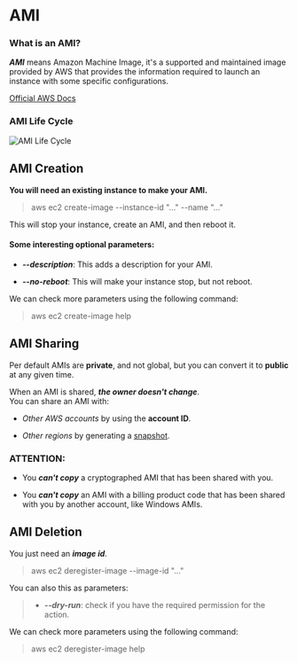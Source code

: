 # AMI
### What is an AMI?

***AMI*** means Amazon Machine Image, it's a supported and maintained image provided by AWS that provides the information required to launch an instance with some specific configurations.

[Official AWS Docs](https://docs.aws.amazon.com/AWSEC2/latest/UserGuide/AMIs.html)

### AMI Life Cycle

![AMI Life Cycle](https://docs.aws.amazon.com/images/AWSEC2/latest/UserGuide/images/ami_lifecycle.png)

## AMI Creation
**You will need an existing instance to make your AMI.**

> aws ec2 create-image --instance-id "..." --name "..."

This will stop your instance, create an AMI, and then reboot it.

#### Some interesting optional parameters:
- ***--description***: This adds a description for your AMI.

- ***--no-reboot***: This will make your instance stop, but not reboot.

We can check more parameters using the following command:

> aws ec2 create-image help

## AMI Sharing
Per default AMIs are **private**, and not global, but you can convert it to **public** at any given time.

When an AMI is shared, ***the owner doesn't change***.  
You can share an AMI with:

- *Other AWS accounts* by using the **account ID**.

- *Other regions* by generating a [snapshot](/notes/EC2/ec2_AMI-snapshot.md).

### ATTENTION:
- You ***can't copy*** a cryptographed AMI that has been shared with you.

- You ***can't copy*** an AMI with a billing product code that has been shared with you by another account, like Windows AMIs.

## AMI Deletion
You just need an ***image id***.

> aws ec2 deregister-image --image-id "..."  

You can also this as parameters:
> - ***--dry-run***: check if you have the required permission for the action.

We can check more parameters using the following command:

> aws ec2 deregister-image help